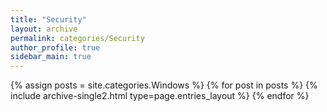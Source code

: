 ```yaml
---
title: "Security"
layout: archive
permalink: categories/Security
author_profile: true
sidebar_main: true
---
```


{% assign posts = site.categories.Windows %}
{% for post in posts %} {% include archive-single2.html type=page.entries_layout %} {% endfor %}
